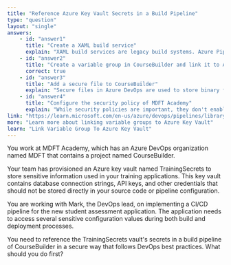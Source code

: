 ```yaml
---
title: "Reference Azure Key Vault Secrets in a Build Pipeline"
type: "question"
layout: "single"
answers:
    - id: "answer1"
      title: "Create a XAML build service"
      explain: "XAML build services are legacy build systems. Azure Pipelines uses YAML or classic editor pipelines, not XAML, for modern build processes."
    - id: "answer2"
      title: "Create a variable group in CourseBuilder and link it to Azure Key Vault"
      correct: true
    - id: "answer3"
      title: "Add a secure file to CourseBuilder"
      explain: "Secure files in Azure DevOps are used to store binary files like certificates, not to reference Key Vault secrets in a build pipeline."
    - id: "answer4"
      title: "Configure the security policy of MDFT Academy"
      explain: "While security policies are important, they don't enable referencing Key Vault secrets in build pipelines. This is managed through variable groups linked to Key Vault."
link: "https://learn.microsoft.com/en-us/azure/devops/pipelines/library/link-variable-groups-to-key-vaults"
more: "Learn more about linking variable groups to Azure Key Vault"
learn: "Link Variable Group To Azure Key Vault"
---
```


You work at MDFT Academy, which has an Azure DevOps organization named MDFT that contains a project named CourseBuilder.

Your team has provisioned an Azure key vault named TrainingSecrets to store sensitive information used in your training applications. This key vault contains database connection strings, API keys, and other credentials that should not be stored directly in your source code or pipeline configuration.

You are working with Mark, the DevOps lead, on implementing a CI/CD pipeline for the new student assessment application. The application needs to access several sensitive configuration values during both build and deployment processes.

You need to reference the TrainingSecrets vault's secrets in a build pipeline of CourseBuilder in a secure way that follows DevOps best practices. What should you do first?
